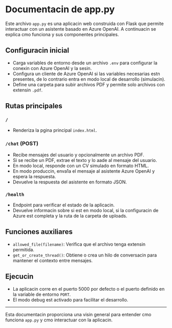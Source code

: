 # Documentaci n de app.py

Este archivo `app.py` es una aplicaci n web construida con Flask que permite interactuar con un asistente basado en Azure OpenAI. A continuaci n se explica c mo funciona y sus componentes principales.

## Configuraci n inicial

- Carga variables de entorno desde un archivo `.env` para configurar la conexi n con Azure OpenAI y la sesi n.
- Configura un cliente de Azure OpenAI si las variables necesarias est n presentes, de lo contrario entra en modo local de desarrollo (simulaci n).
- Define una carpeta para subir archivos PDF y permite solo archivos con extensi n `.pdf`.

## Rutas principales

### `/`
- Renderiza la p gina principal `index.html`.

### `/chat` (POST)
- Recibe mensajes del usuario y opcionalmente un archivo PDF.
- Si se recibe un PDF, extrae el texto y lo a ade al mensaje del usuario.
- En modo local, responde con un CV simulado en formato HTML.
- En modo producci n, env a1a el mensaje al asistente Azure OpenAI y espera la respuesta.
- Devuelve la respuesta del asistente en formato JSON.

### `/health`
- Endpoint para verificar el estado de la aplicaci n.
- Devuelve informaci n sobre si est  en modo local, si la configuraci n de Azure est  completa y la ruta de la carpeta de uploads.

## Funciones auxiliares

- `allowed_file(filename)`: Verifica que el archivo tenga extensi n permitida.
- `get_or_create_thread()`: Obtiene o crea un hilo de conversaci n para mantener el contexto entre mensajes.

## Ejecuci n

- La aplicaci n corre en el puerto 5000 por defecto o el puerto definido en la variable de entorno `PORT`.
- El modo debug est  activado para facilitar el desarrollo.

---

Esta documentaci n proporciona una visi n general para entender c mo funciona `app.py` y c mo interactuar con la aplicaci n.
